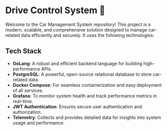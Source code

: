 # Drive Control System 🚗

Welcome to the Car Management System repository! This project is a modern, scalable, and comprehensive solution designed to manage car-related data efficiently and securely. It uses the following technologies:

## Tech Stack

- **GoLang**: A robust and efficient backend language for building high-performance APIs.
- **PostgreSQL**: A powerful, open-source relational database to store car-related data.
- **Docker Compose**: For seamless containerization and easy deployment of all services.
- **Grafana**: To monitor system health and track performance metrics in real-time.
- **JWT Authentication**: Ensures secure user authentication and authorization.
- **Telemetry**: Collects and provides detailed data for insights into system usage and performance.

